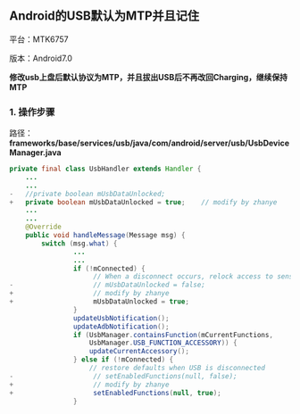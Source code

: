 ## Android的USB默认为MTP并且记住

平台：MTK6757

版本：Android7.0

**修改usb上盘后默认协议为MTP，并且拔出USB后不再改回Charging，继续保持MTP**

### 1. 操作步骤

路径：**frameworks/base/services/usb/java/com/android/server/usb/UsbDeviceManager.java**

```java
private final class UsbHandler extends Handler {
    ...
    ...
-   //private boolean mUsbDataUnlocked;
+	private boolean mUsbDataUnlocked = true;    // modify by zhanye
	...
	...
	@Override
    public void handleMessage(Message msg) {
        switch (msg.what) {
                ...
                ...
                if (!mConnected) {
                     // When a disconnect occurs, relock access to sensitive user data
-                    // mUsbDataUnlocked = false;
+                    // modify by zhanye
+                    mUsbDataUnlocked = true;
                }
                updateUsbNotification();
                updateAdbNotification();
                if (UsbManager.containsFunction(mCurrentFunctions,
                    UsbManager.USB_FUNCTION_ACCESSORY)) {
                    updateCurrentAccessory();
                } else if (!mConnected) {
                    // restore defaults when USB is disconnected
-                    // setEnabledFunctions(null, false);
+                    // modify by zhanye
+                    setEnabledFunctions(null, true);
                }
```

